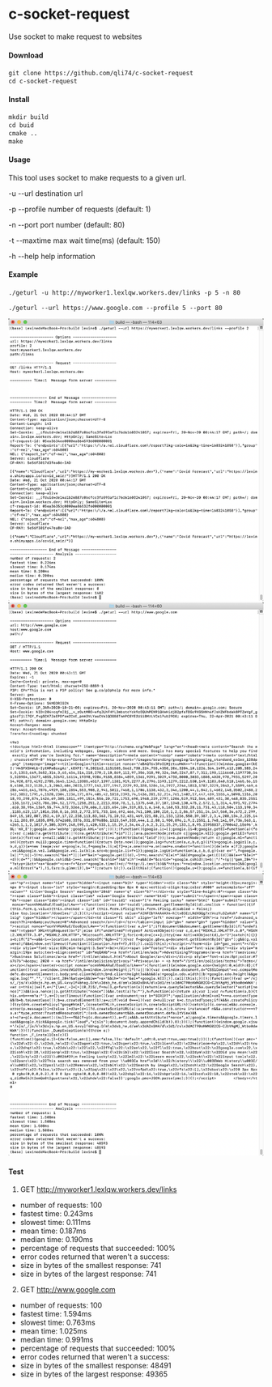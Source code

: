 # c-socket-request
Use socket to make request to websites
#### Download
```
git clone https://github.com/qli74/c-socket-request
cd c-socket-request
```
#### Install
 ```
mkdir build
cd buid
cmake ..
make
 ```
#### Usage
This tool uses socket to make requests to a given url.

 -u --url       destination url 
 
 -p --profile   number of requests (default: 1)
 
 -n --port      port number (default: 80)
 
 -t --maxtime      max wait time(ms) (default: 150)
 
 -h --help      help information
#### Example
 ```
 ./geturl -u http://myworker1.lexlqw.workers.dev/links -p 5 -n 80
 ```
 ```
 ./geturl --url https://www.google.com --profile 5 --port 80 
 ```
 ![Test Image 1](test1.png)
 ![Test Image 2-1](test2-1.png)
 ![Test Image 2-2](test2-2.png)

#### Test
1. GET http://myworker1.lexlqw.workers.dev/links
* number of requests: 100
* fastest time: 0.243ms
* slowest time: 0.111ms
* mean time: 0.187ms
* median time: 0.190ms
* percentage of requests that succeeded: 100%
* error codes returned that weren't a success: 
* size in bytes of the smallest response: 741
* size in bytes of the largest response: 741

2. GET http://www.google.com
* number of requests: 100
* fastest time: 1.594ms
* slowest time: 0.763ms
* mean time: 1.025ms
* median time: 0.991ms
* percentage of requests that succeeded: 100%
* error codes returned that weren't a success: 
* size in bytes of the smallest response: 48491
* size in bytes of the largest response: 49365
